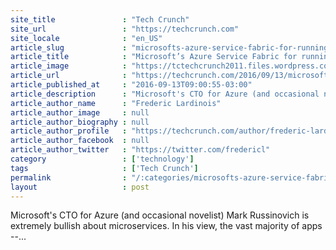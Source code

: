 ```yaml
---
site_title               : "Tech Crunch"
site_url                 : "https://techcrunch.com"
site_locale              : "en_US"
article_slug             : "microsofts-azure-service-fabric-for-running-and-managing-microservices-is-coming-to-linux"
article_title            : "Microsoft’s Azure Service Fabric for running and managing microservices is coming to Linux"
article_image            : "https://tctechcrunch2011.files.wordpress.com/2016/09/gettyimages-452481532.jpg?w=764&h=400&crop=1"
article_url              : "https://techcrunch.com/2016/09/13/microsofts-azure-service-fabric-for-running-and-managing-microservices-is-coming-to-linux/"
article_published_at     : "2016-09-13T09:00:55-03:00"
article_description      : "Microsoft's CTO for Azure (and occasional novelist) Mark Russinovich is extremely bullish about microservices. In his view, the vast majority of apps --..."
article_author_name      : "Frederic Lardinois"
article_author_image     : null
article_author_biography : null
article_author_profile   : "https://techcrunch.com/author/frederic-lardinois/"
article_author_facebook  : null
article_author_twitter   : "https://twitter.com/fredericl"
category                 : ['technology']
tags                     : ['Tech Crunch']
permalink                : "/:categories/microsofts-azure-service-fabric-for-running-and-managing-microservices-is-coming-to-linux/"
layout                   : post
---
```


Microsoft's CTO for Azure (and occasional novelist) Mark Russinovich is extremely bullish about microservices. In his view, the vast majority of apps --...
